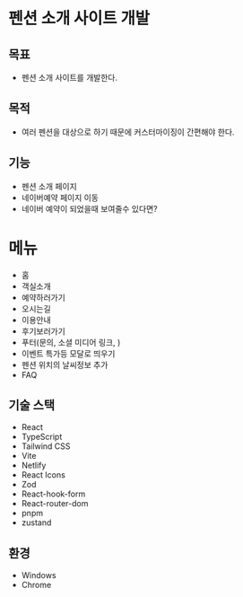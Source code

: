 # 펜션 소개 사이트 개발

## 목표

- 펜션 소개 사이트를 개발한다.

## 목적

- 여러 펜션을 대상으로 하기 때문에 커스터마이징이 간편해야 한다.

## 기능

- 펜션 소개 페이지
- 네이버예약 페이지 이동
- 네이버 예약이 되었을때 보여줄수 있다면?

# 메뉴

- 홈
- 객실소개
- 예약하러가기
- 오시는길
- 이용안내
- 후기보러가기
- 푸터(문의, 소셜 미디어 링크, )
- 이벤트 특가등 모달로 띄우기
- 펜션 위치의 날씨정보 추가
- FAQ

## 기술 스택

- React
- TypeScript
- Tailwind CSS
- Vite
- Netlify
- React Icons
- Zod
- React-hook-form
- React-router-dom
- pnpm
- zustand

## 환경

- Windows
- Chrome
